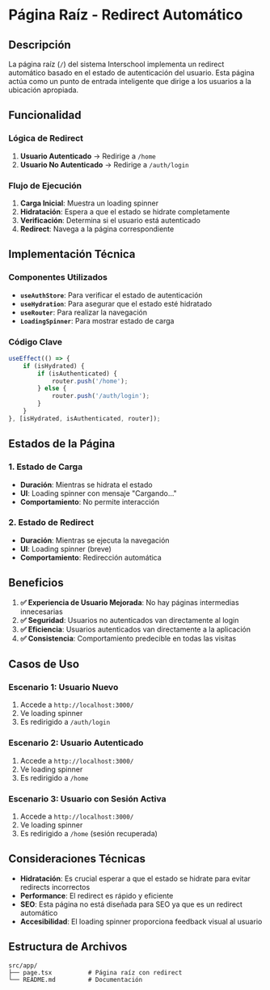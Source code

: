 # Página Raíz - Redirect Automático

## Descripción

La página raíz (`/`) del sistema Interschool implementa un redirect automático basado en el estado de autenticación del usuario. Esta página actúa como un punto de entrada inteligente que dirige a los usuarios a la ubicación apropiada.

## Funcionalidad

### Lógica de Redirect

1. **Usuario Autenticado** → Redirige a `/home`
2. **Usuario No Autenticado** → Redirige a `/auth/login`

### Flujo de Ejecución

1. **Carga Inicial**: Muestra un loading spinner
2. **Hidratación**: Espera a que el estado se hidrate completamente
3. **Verificación**: Determina si el usuario está autenticado
4. **Redirect**: Navega a la página correspondiente

## Implementación Técnica

### Componentes Utilizados

- **`useAuthStore`**: Para verificar el estado de autenticación
- **`useHydration`**: Para asegurar que el estado esté hidratado
- **`useRouter`**: Para realizar la navegación
- **`LoadingSpinner`**: Para mostrar estado de carga

### Código Clave

```typescript
useEffect(() => {
    if (isHydrated) {
        if (isAuthenticated) {
            router.push('/home');
        } else {
            router.push('/auth/login');
        }
    }
}, [isHydrated, isAuthenticated, router]);
```

## Estados de la Página

### 1. Estado de Carga
- **Duración**: Mientras se hidrata el estado
- **UI**: Loading spinner con mensaje "Cargando..."
- **Comportamiento**: No permite interacción

### 2. Estado de Redirect
- **Duración**: Mientras se ejecuta la navegación
- **UI**: Loading spinner (breve)
- **Comportamiento**: Redirección automática

## Beneficios

1. **✅ Experiencia de Usuario Mejorada**: No hay páginas intermedias innecesarias
2. **✅ Seguridad**: Usuarios no autenticados van directamente al login
3. **✅ Eficiencia**: Usuarios autenticados van directamente a la aplicación
4. **✅ Consistencia**: Comportamiento predecible en todas las visitas

## Casos de Uso

### Escenario 1: Usuario Nuevo
1. Accede a `http://localhost:3000/`
2. Ve loading spinner
3. Es redirigido a `/auth/login`

### Escenario 2: Usuario Autenticado
1. Accede a `http://localhost:3000/`
2. Ve loading spinner
3. Es redirigido a `/home`

### Escenario 3: Usuario con Sesión Activa
1. Accede a `http://localhost:3000/`
2. Ve loading spinner
3. Es redirigido a `/home` (sesión recuperada)

## Consideraciones Técnicas

- **Hidratación**: Es crucial esperar a que el estado se hidrate para evitar redirects incorrectos
- **Performance**: El redirect es rápido y eficiente
- **SEO**: Esta página no está diseñada para SEO ya que es un redirect automático
- **Accesibilidad**: El loading spinner proporciona feedback visual al usuario

## Estructura de Archivos

```
src/app/
├── page.tsx          # Página raíz con redirect
└── README.md         # Documentación
```

